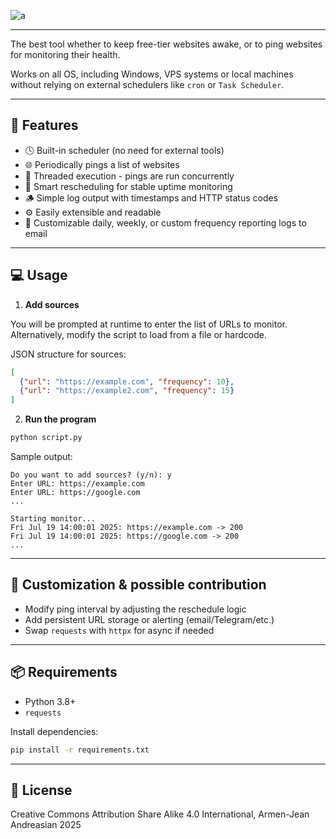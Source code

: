 ![a](https://i.ibb.co/Spk964x/wmremove-transformed.png)

---

The best tool whether to keep free-tier websites awake, or to ping websites for monitoring their health. 

Works on all OS, including Windows, VPS systems or local machines without relying on external schedulers like `cron` or `Task Scheduler`.

---
## 🚀 Features

- 🕓 Built-in scheduler (no need for external tools)
- 🌐 Periodically pings a list of websites
- 🧵 Threaded execution - pings are run concurrently
- 🧠 Smart rescheduling for stable uptime monitoring
- 🪵  Simple log output with timestamps and HTTP status codes
- ⚙️ Easily extensible and readable
- 📧 Customizable daily, weekly, or custom frequency reporting logs to email

---
## 💻 Usage


1. **Add sources**

You will be prompted at runtime to enter the list of URLs to monitor. Alternatively, modify the script to load from a file or hardcode.

JSON structure for sources:

```json
[
  {"url": "https://example.com", "frequency": 10},
  {"url": "https://example2.com", "frequency": 15}
]
```


2. **Run the program**

```bash
python script.py
````

Sample output:

```
Do you want to add sources? (y/n): y
Enter URL: https://example.com
Enter URL: https://google.com
...

Starting monitor...
Fri Jul 19 14:00:01 2025: https://example.com -> 200
Fri Jul 19 14:00:01 2025: https://google.com -> 200
...
```

---
## 🔧 Customization & possible contribution

* Modify ping interval by adjusting the reschedule logic
* Add persistent URL storage or alerting (email/Telegram/etc.)
* Swap `requests` with `httpx` for async if needed

---

## 📦 Requirements

* Python 3.8+
* `requests`

Install dependencies:

```bash
pip install -r requirements.txt
```

---
## 📄 License

Creative Commons Attribution Share Alike 4.0 International, Armen-Jean Andreasian 2025
